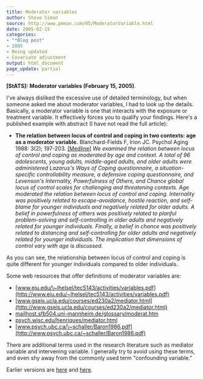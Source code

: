```yaml
---
title: Moderator variables
author: Steve Simon
source: http://www.pmean.com/05/ModeratorVariable.html
date: 2005-02-15
categories:
- "*Blog post"
- 2005
- Being updated
- Covariate adjustment
output: html_document
page_update: partial
---
```

**[StATS]:** **Moderator variables (February 15,
2005)**.

I've always disliked the excessive use of detailed terminology, but
when someone asked me about moderator variables, I had to look up the
details. Basically, a moderator variable is one that interacts with the
exposure or treatment variable. It effectively forces you to qualify
your findings. Here's a published example with abstract (I have not
read the full article):

- **The relation between locus of control and coping in two contexts:
age as a moderator variable.** Blanchard-Fields F, Irion JC. Psychol
Aging 1988: 3(2); 197-203.
[\[Medline\]](http://www.ncbi.nlm.nih.gov/entrez/query.fcgi?cmd=Retrieve&db=PubMed&list_uids=3268260&dopt=Abstract)
*We examined the relation between locus of control and coping as
moderated by age and context. A total of 96 adolescents, young
adults, middle-aged adults, and older adults were administered
Lazarus's Ways of Coping questionnaire, a situation-specific
controllability measure, a defensive coping questionnaire, and
Levenson's Internality, Powerfulness of Others, and Chance global
locus of control scales for challenging and threatening contexts.
Age moderated the relation between locus of control and coping.
Internality was positively related to escape-avoidance, hostile
reaction, and self-blame for younger individuals and negatively
related for older adults. A belief in powerfulness of others was
positively related to planful problem-solving and self-controlling
in older adults and negatively related for younger individuals.
Finally, a belief in chance was positively related to distancing and
self-controlling for older adults and negatively related for younger
individuals. The implication that dimensions of control vary with
age is discussed.*

As you can see, the relationship between locus of control and coping is
quite different for younger individuals compared to older individuals.

Some web resources that offer definitions of moderator variables are:

- [www.eiu.edu/\~lhelsel/tec5143/activities/variables.pdf](http://www.eiu.edu/~lhelsel/tec5143/activities/variables.pdf)
- [www.gseis.ucla.edu/courses/ed230a2/mediator.html](http://www.gseis.ucla.edu/courses/ed230a2/mediator.html)
- [mailhost.sfb504.uni-mannheim.de/glossary/moderat.htm](http://mailhost.sfb504.uni-mannheim.de/glossary/moderat.htm)
- [psych.wisc.edu/henriques/mediator.html](http://psych.wisc.edu/henriques/mediator.html)
- [www.psych.ubc.ca/\~schaller/Baron1986.pdf](http://www.psych.ubc.ca/~schaller/Baron1986.pdf)

There are additional terms used in the research literature such as
mediator variable and intervening variable. I generally try to avoid
using these terms, and even shy away from the commonly used term
"confounding variable."

Earlier versions are [here][sim1] and [here][sim2].

[sim1]: http://www.pmean.com/05/ModeratorVariable.html
[sim2]: http://new.pmean.com/moderator-variable/


